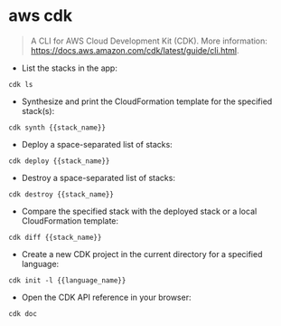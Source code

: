 # aws cdk

> A CLI for AWS Cloud Development Kit (CDK).
> More information: <https://docs.aws.amazon.com/cdk/latest/guide/cli.html>.

- List the stacks in the app:

`cdk ls`

- Synthesize and print the CloudFormation template for the specified stack(s):

`cdk synth {{stack_name}}`

- Deploy a space-separated list of stacks:

`cdk deploy {{stack_name}}`

- Destroy a space-separated list of stacks:

`cdk destroy {{stack_name}}`

- Compare the specified stack with the deployed stack or a local CloudFormation template:

`cdk diff {{stack_name}}`

- Create a new CDK project in the current directory for a specified language:

`cdk init -l {{language_name}}`

- Open the CDK API reference in your browser:

`cdk doc`

